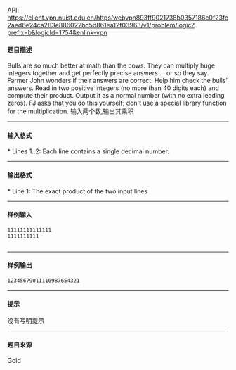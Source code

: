 API: https://client.vpn.nuist.edu.cn/https/webvpn893ff9021738b0357186c0f23fc2aed6e24ca283e886022bc5d861ea12f03963/v1/problem/logic?prefix=b&logicId=1754&enlink-vpn

#### 题目描述

Bulls are so much better at math than the cows. They can multiply huge integers together and get perfectly precise answers ... or so they say. Farmer John wonders if their answers are correct. Help him check the bulls' answers. Read in two positive integers (no more than 40 digits each) and compute their product. Output it as a normal number (with no extra leading zeros). FJ asks that you do this yourself; don't use a special library function for the multiplication. 输入两个数,输出其乘积

---

#### 输入格式

\* Lines 1..2: Each line contains a single decimal number.

---

#### 输出格式

\* Line 1: The exact product of the two input lines

---

#### 样例输入
```
11111111111111
1111111111


```

---

#### 样例输出
```
12345679011110987654321
```

---

#### 提示

没有写明提示

---

#### 题目来源

Gold